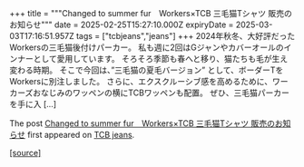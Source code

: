 +++
title = """Changed to summer fur　Workers×TCB 三毛猫Tシャツ 販売のお知らせ"""
date = 2025-02-25T15:27:10.000Z
expiryDate = 2025-03-03T17:16:51.957Z
tags = ["tcbjeans","jeans"]
+++
2024年秋冬、大好評だったWorkersの三毛猫後付けパーカー。 私も週に2回はGジャンやカバーオールのインナーとして愛用しています。 そろそろ季節も春へと移り、猫たちも毛が生え変わる時期。 そこで今回は、”三毛猫の夏毛バージョン” として、ボーダーTをWorkersに別注しました。 さらに、エクスクルーシブ感を高めるために、ワーカーズおなじみのワッペンの横にTCBワッペンも配置。 ぜひ、三毛猫パーカーを手に入 \[…\]

The post [Changed to summer fur　Workers×TCB 三毛猫Tシャツ 販売のお知らせ](http://tcbjeans.com/2025/02/26/51381) first appeared on [TCB jeans](http://tcbjeans.com).

[[source]](http://tcbjeans.com/2025/02/26/51381)
